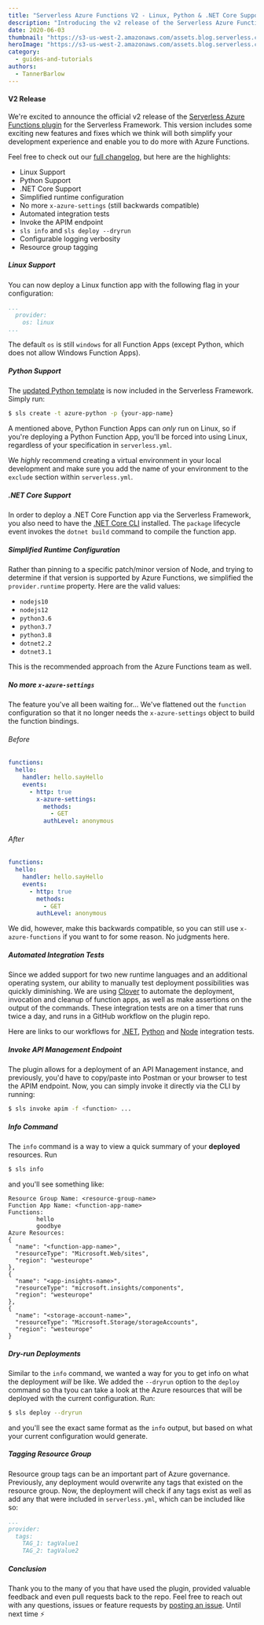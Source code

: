 ```yaml
---
title: "Serverless Azure Functions V2 - Linux, Python & .NET Core Support"
description: "Introducing the v2 release of the Serverless Azure Functions plugin, which includes support for Linux, Python & .NET Core Function Apps."
date: 2020-06-03
thumbnail: "https://s3-us-west-2.amazonaws.com/assets.blog.serverless.com/azure/azure_720.jpg"
heroImage: "https://s3-us-west-2.amazonaws.com/assets.blog.serverless.com/azure/azure_720.jpg"
category:
  - guides-and-tutorials
authors:
  - TannerBarlow
---
```


#### V2 Release

We're excited to announce the official v2 release of the [Serverless Azure Functions plugin](https://github.com/serverless/serverless-azure-functions) for the Serverless Framework. This version includes some exciting new features and fixes which we think will both simplify your development experience and enable you to do more with Azure Functions.

Feel free to check out our [full changelog](https://github.com/serverless/serverless-azure-functions/blob/master/CHANGELOG.md), but here are the highlights:

- Linux Support
- Python Support
- .NET Core Support
- Simplified runtime configuration
- No more `x-azure-settings` (still backwards compatible)
- Automated integration tests
- Invoke the APIM endpoint
- `sls info` and `sls deploy --dryrun`
- Configurable logging verbosity
- Resource group tagging

##### Linux Support

You can now deploy a Linux function app with the following flag in your configuration:

```yml
...
  provider:
    os: linux
...
```

The default `os` is still `windows` for all Function Apps (except Python, which does not allow Windows Function Apps).

##### Python Support

The [updated Python template](https://github.com/serverless/serverless/tree/master/lib/plugins/create/templates/azure-python) is now included in the Serverless Framework. Simply run:

```bash
$ sls create -t azure-python -p {your-app-name}
```

A mentioned above, Python Function Apps can *only* run on Linux, so if you're deploying a Python Function App, you'll be forced into using Linux, regardless of your specification in `serverless.yml`.

We *highly* recommend creating a virtual environment in your local development and make sure you add the name of your environment to the `exclude` section within `serverless.yml`.

##### .NET Core Support

In order to deploy a .NET Core Function app via the Serverless Framework, you also need to have the [.NET Core CLI](https://docs.microsoft.com/en-us/dotnet/core/tools/) installed. The `package` lifecycle event invokes the `dotnet build` command to compile the function app.

##### Simplified Runtime Configuration

Rather than pinning to a specific patch/minor version of Node, and trying to determine if that version is supported by Azure Functions, we simplified the `provider.runtime` property. Here are the valid values:

- `nodejs10`
- `nodejs12`
- `python3.6`
- `python3.7`
- `python3.8`
- `dotnet2.2`
- `dotnet3.1`

This is the recommended approach from the Azure Functions team as well.

##### No more `x-azure-settings`

The feature you've all been waiting for... We've flattened out the `function` configuration so that it no longer needs the `x-azure-settings` object to build the function bindings.

###### Before

```yaml
functions:
  hello:
    handler: hello.sayHello
    events:
      - http: true
        x-azure-settings:
          methods:
            - GET
          authLevel: anonymous
```

###### After

```yaml
functions:
  hello:
    handler: hello.sayHello
    events:
      - http: true
        methods:
          - GET
        authLevel: anonymous
```

We did, however, make this backwards compatible, so you can still use `x-azure-functions` if you want to for some reason. No judgments here.

##### Automated Integration Tests

Since we added support for two new runtime languages and an additional operating system, our ability to manually test deployment possibilities was quickly diminishing. We are using [Clover](https://www.npmjs.com/package/clvr) to automate the deployment, invocation and cleanup of function apps, as well as make assertions on the output of the commands. These integration tests are on a timer that runs twice a day, and runs in a GitHub workflow on the plugin repo.

Here are links to our workflows for [.NET](https://github.com/serverless/serverless-azure-functions/actions?query=workflow%3A%22.NET+Integration+Tests%22), [Python](https://github.com/serverless/serverless-azure-functions/actions?query=workflow%3A%22Python+Integration+Tests%22) and [Node](https://github.com/serverless/serverless-azure-functions/actions?query=workflow%3A%22Node+Integration+Tests%22) integration tests.

##### Invoke API Management Endpoint

The plugin allows for a deployment of an API Management instance, and previously, you'd have to copy/paste into Postman or your browser to test the APIM endpoint. Now, you can simply invoke it directly via the CLI by running:

```bash
$ sls invoke apim -f <function> ...
```

##### Info Command

The `info` command is a way to view a quick summary of your **deployed** resources. Run

```bash
$ sls info
```

and you'll see something like:

```
Resource Group Name: <resource-group-name>
Function App Name: <function-app-name>
Functions:
        hello
        goodbye
Azure Resources:
{
  "name": "<function-app-name>",
  "resourceType": "Microsoft.Web/sites",
  "region": "westeurope"
},
{
  "name": "<app-insights-name>",
  "resourceType": "microsoft.insights/components",
  "region": "westeurope"
},
{
  "name": "<storage-account-name>",
  "resourceType": "Microsoft.Storage/storageAccounts",
  "region": "westeurope"
}
```

##### Dry-run Deployments

Similar to the `info` command, we wanted a way for you to get info on what the deployment _will_ be like. We added the `--dryrun` option to the `deploy` command so tha tyou can take a look at the Azure resources that will be deployed with the current configuration. Run:

```bash
$ sls deploy --dryrun
```

and you'll see the exact same format as the `info` output, but based on what your current configuration would generate.

##### Tagging Resource Group

Resource group tags can be an important part of Azure governance. Previously, any deployment would overwrite any tags that existed on the resource group. Now, the deployment will check if any tags exist as well as add any that were included in `serverless.yml`, which can be included like so:

```yaml
...
provider:
  tags:
    TAG_1: tagValue1
    TAG_2: tagValue2
```

##### Conclusion

Thank you to the many of you that have used the plugin, provided valuable feedback and even pull requests back to the repo. Feel free to reach out with any questions, issues or feature requests by [posting an issue](https://github.com/serverless/serverless-azure-functions/issues/new/choose). Until next time ⚡
